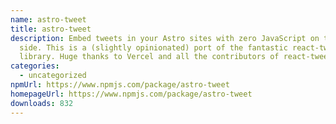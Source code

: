 ```yaml
---
name: astro-tweet
title: astro-tweet
description: Embed tweets in your Astro sites with zero JavaScript on the client
  side. This is a (slightly opinionated) port of the fantastic react-tweet
  library. Huge thanks to Vercel and all the contributors of react-tweet.
categories:
  - uncategorized
npmUrl: https://www.npmjs.com/package/astro-tweet
homepageUrl: https://www.npmjs.com/package/astro-tweet
downloads: 832
---
```

